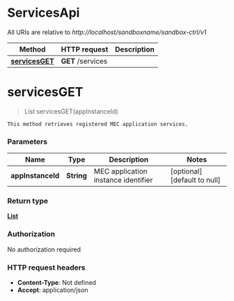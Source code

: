 # ServicesApi

All URIs are relative to *http://localhost/sandboxname/sandbox-ctrl/v1*

Method | HTTP request | Description
------------- | ------------- | -------------
[**servicesGET**](ServicesApi.md#servicesGET) | **GET** /services | 


<a name="servicesGET"></a>
# **servicesGET**
> List servicesGET(appInstanceId)



    This method retrieves registered MEC application services.

### Parameters

Name | Type | Description  | Notes
------------- | ------------- | ------------- | -------------
 **appInstanceId** | **String**| MEC application instance identifier | [optional] [default to null]

### Return type

[**List**](../Models/ServiceInfo.md)

### Authorization

No authorization required

### HTTP request headers

- **Content-Type**: Not defined
- **Accept**: application/json

